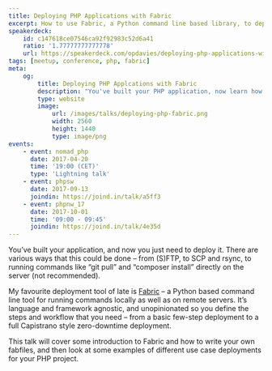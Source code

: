 ```yaml
---
title: Deploying PHP Applications with Fabric
excerpt: How to use Fabric, a Python command line based library, to deploy your PHP applications.
speakerdeck:
    id: c147618ce07546ca92f92983c52d6a41
    ratio: '1.77777777777778'
    url: https://speakerdeck.com/opdavies/deploying-php-applications-with-fabric
tags: [meetup, conference, php, fabric]
meta:
    og:
        title: Deploying PHP Applcations with Fabric
        description: "You've built your PHP application, now learn how to deploy it with Fabric."
        type: website
        image:
            url: /images/talks/deploying-php-fabric.png
            width: 2560
            height: 1440
            type: image/png
events:
    - event: nomad_php
      date: 2017-04-20
      time: '19:00 (CET)'
      type: 'Lightning talk'
    - event: phpsw
      date: 2017-09-13
      joindin: https://joind.in/talk/a5ff3
    - event: phpnw_17
      date: 2017-10-01
      time: '09:00 - 09:45'
      joindin: https://joind.in/talk/4e35d
---
```

You’ve built your application, and now you just need to deploy it. There are various ways that this could be done – from (S)FTP, to SCP and rsync, to running commands like “git pull” and “composer install” directly on the server (not recommended).

My favourite deployment tool of late is [Fabric][1] – a Python based command line tool for running commands locally as well as on remote servers. It’s language and framework agnostic, and unopinionated so you define the steps and workflow that you need – from a basic few-step deployment to a full Capistrano style zero-downtime deployment.

This talk will cover some introduction to Fabric and how to write your own fabfiles, and then look at some examples of different use case deployments for your PHP project.

[1]: http://www.fabfile.org
